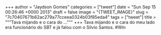 
+++
author = "Jaydson Gomes"
categories = ["tweet"]
date = "Sun Sep 15 00:26:46 +0000 2013"
draft = false
image = "{TWEET_IMAGE}"
slug = "7c70407671b62ac279a77cceea0324b03f85eda4"
tags = ["tweet"]
title = """Tava mijando e o cara do ..."""
+++
Tava mijando e o cara do meu lado era funcionário do SBT e já falou com o Silvio Santos. #Win
